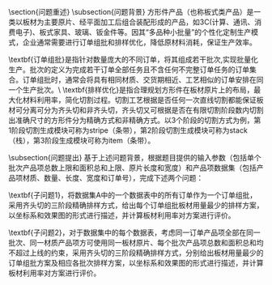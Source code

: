 \section{问题重述}
\subsection{问题背景}
方形件产品（也称板式类产品）是一类以板材为主要原片、经平面加工后组合装配形成的产品，如3C(计算、通讯、消费电子)、板式家具、玻璃、钣金件等。因其“多品种小批量”的个性化定制生产模式，企业通常需要进行订单组批和排样优化，降低原材料消耗，保证生产效率。

\textbf{订单组批}是指针对数量庞大的不同订单，将其组成若干批次,实现批量化生产。批次的定义为完成若干订单全部任务且不含任何不完整订单任务的订单集合。订单组批时，通常会将具有相同材质、交货期相近、工艺相似的订单安排在同一个生产批次。\\
\textbf{排样优化}是指合理规划方形件在板材原片上的布局，最大化材料利用率，简化切割过程。切割工艺根据是否任何一次直线切割都能保证板材可分离可分为齐头切和非齐头切，齐头切又可根据是否在有限切割阶段数内切割出准确尺寸的方形件分为精确方式和非精确方式。以3个阶段的切割方式为例，第1阶段切割生成模块可称为stripe（条带），第2阶段切割生成模块可称为stack（栈），第3阶段生成模块可称为item（条带）。

\subsection{问题提出}
基于上述问题背景，根据题目提供的输入参数（包括单个批次产品项总数上限和面积总和上限、原片长度和宽度）和产品项数据集（包括产品项材质、数量、长度、宽度和订单号），完成下述两个问题：

\textbf{子问题1}，将数据集A中的一个数据表中的所有订单作为一个订单组批，采用齐头切的三阶段精确排样方式，给出每个订单组批板材用量最少的排样方案，以坐标系和效果图的形式进行描述，并计算板材利用率对方案进行评价。

\textbf{子问题2}，对于数据集中的每个数据表，考虑同一订单产品项全部在同一批次、同一材质产品项方可使用同一板材原片、每个批次产品项总数和面积总和均不超过上线的约束，采用齐头切的三阶段精确排样方式，分别给出板材用量最少的订单组批方案及相应各批次排样方案，以坐标系和效果图的形式进行描述，并计算板材利用率对方案进行评价。


